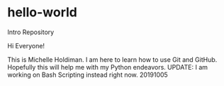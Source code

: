# hello-world
Intro Repository

Hi Everyone!

This is Michelle Holdiman.  I am here to learn how to use Git and GitHub.  Hopefully this will help me with my Python endeavors.
UPDATE:  I am working on Bash Scripting instead right now.  20191005
